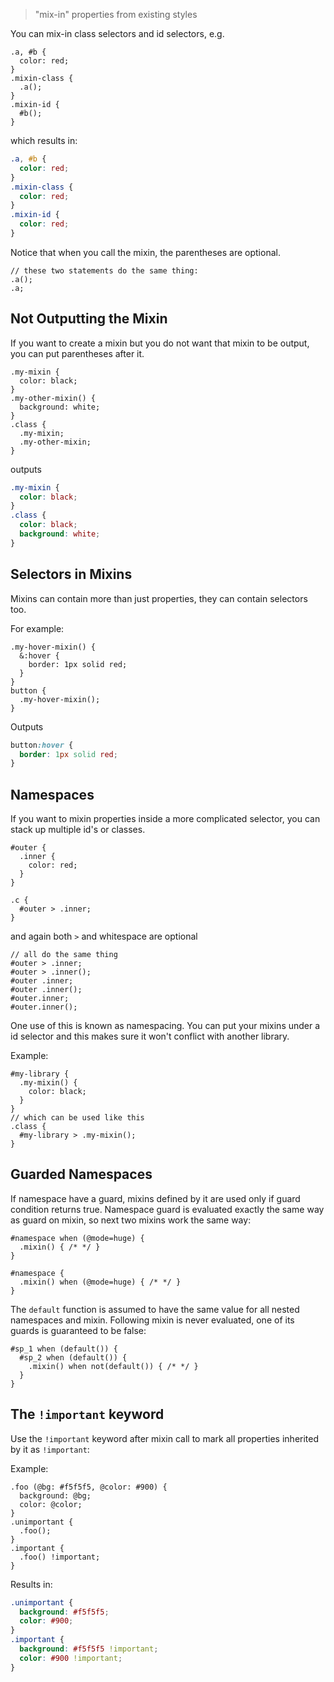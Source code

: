 > "mix-in" properties from existing styles

You can mix-in class selectors and id selectors, e.g.

```less
.a, #b {
  color: red;
}
.mixin-class {
  .a();
}
.mixin-id {
  #b();
}
```
which results in:
```css
.a, #b {
  color: red;
}
.mixin-class {
  color: red;
}
.mixin-id {
  color: red;
}
```

Notice that when you call the mixin, the parentheses are optional.

```less
// these two statements do the same thing:
.a(); 
.a;
```

## Not Outputting the Mixin

If you want to create a mixin but you do not want that mixin to be output, you can put parentheses after it.

```less
.my-mixin {
  color: black;
}
.my-other-mixin() {
  background: white;
}
.class {
  .my-mixin;
  .my-other-mixin;
}
```
outputs

```css
.my-mixin {
  color: black;
}
.class {
  color: black;
  background: white;
}
```

## Selectors in Mixins

Mixins can contain more than just properties, they can contain selectors too.

For example:

```less
.my-hover-mixin() {
  &:hover {
    border: 1px solid red;
  }
}
button {
  .my-hover-mixin();
}
```

Outputs

```css
button:hover {
  border: 1px solid red;
}
```

## Namespaces

If you want to mixin properties inside a more complicated selector, you can stack up multiple id's or classes.

```less
#outer {
  .inner {
    color: red;
  }
}

.c {
  #outer > .inner;
}
```

and again both `>` and whitespace are optional

```less
// all do the same thing
#outer > .inner;
#outer > .inner();
#outer .inner;
#outer .inner();
#outer.inner;
#outer.inner();
```

One use of this is known as namespacing. You can put your mixins under a id selector and this makes sure it won't conflict with another library.

Example:

```less
#my-library {
  .my-mixin() {
    color: black;
  }
}
// which can be used like this
.class {
  #my-library > .my-mixin();
}
```

## Guarded Namespaces

If namespace have a guard, mixins defined by it are used only if guard condition returns true. Namespace guard is evaluated exactly the same way as guard on mixin, so next two mixins work the same way:

```less
#namespace when (@mode=huge) {
  .mixin() { /* */ }
}

#namespace {
  .mixin() when (@mode=huge) { /* */ }
}
```

The `default` function is assumed to have the same value for all nested namespaces and mixin. Following mixin is never evaluated, one of its guards is guaranteed to be false:

```less
#sp_1 when (default()) {
  #sp_2 when (default()) {
    .mixin() when not(default()) { /* */ }
  }
}
```

## The `!important` keyword

Use the `!important` keyword after mixin call to mark all properties inherited by it as `!important`:

Example:

```less
.foo (@bg: #f5f5f5, @color: #900) {
  background: @bg;
  color: @color;
}
.unimportant {
  .foo();
}
.important {
  .foo() !important;
}
```

Results in:

```css
.unimportant {
  background: #f5f5f5;
  color: #900;
}
.important {
  background: #f5f5f5 !important;
  color: #900 !important;
}
```
